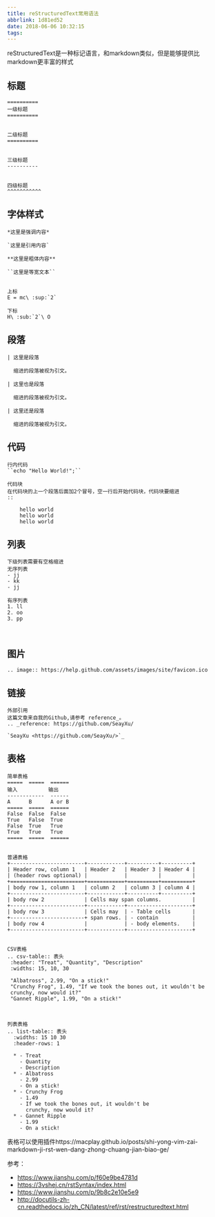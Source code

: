 ```yaml
---
title: reStructuredText常用语法
abbrlink: 1d81ed52
date: 2018-06-06 10:32:15
tags:
---
```



reStructuredText是一种标记语言，和markdown类似，但是能够提供比markdown更丰富的样式



## 标题
```
==========
一级标题
==========


二级标题
==========


三级标题
----------


四级标题
^^^^^^^^^^^
```


## 字体样式
```
*这里是强调内容*

`这里是引用内容`

**这里是粗体内容**

``这里是等宽文本``


上标
E = mc\ :sup:`2`

下标
H\ :sub:`2`\ O
```

<!--more-->

## 段落
```
| 这里是段落

  缩进的段落被视为引文。

| 这里也是段落

  缩进的段落被视为引文。

| 这里还是段落

  缩进的段落被视为引文。
```




## 代码
```
行内代码
``echo "Hello World!";``

代码块
在代码块的上一个段落后面加2个冒号，空一行后开始代码块，代码块要缩进
::

    hello world
    hello world
    hello world
```


## 列表

```
下级列表需要有空格缩进
无序列表
- jj
- kk
- jj

有序列表
1. ll
2. oo
3. pp



```


## 图片

```
.. image:: https://help.github.com/assets/images/site/favicon.ico
```



## 链接
```
外部引用
这篇文章来自我的Github,请参考 reference_。
.. _reference: https://github.com/SeayXu/

`SeayXu <https://github.com/SeayXu/>`_
```






## 表格
```
简单表格
=====  =====  ======
输入          输出
------------  ------
A      B      A or B
=====  =====  ======
False  False  False
True   False  True
False  True   True
True   True   True
=====  =====  ======


普通表格
+------------------------+------------+----------+----------+
| Header row, column 1   | Header 2   | Header 3 | Header 4 |
| (header rows optional) |            |          |          |
+========================+============+==========+==========+
| body row 1, column 1   | column 2   | column 3 | column 4 |
+------------------------+------------+----------+----------+
| body row 2             | Cells may span columns.          |
+------------------------+------------+---------------------+
| body row 3             | Cells may  | - Table cells       |
+------------------------+ span rows. | - contain           |
| body row 4             |            | - body elements.    |
+------------------------+------------+---------------------+


CSV表格
.. csv-table:: 表头
 :header: "Treat", "Quantity", "Description"
 :widths: 15, 10, 30

 "Albatross", 2.99, "On a stick!"
 "Crunchy Frog", 1.49, "If we took the bones out, it wouldn't be
 crunchy, now would it?"
 "Gannet Ripple", 1.99, "On a stick!"



列表表格
.. list-table:: 表头
  :widths: 15 10 30
  :header-rows: 1

  * - Treat
    - Quantity
    - Description
  * - Albatross
    - 2.99
    - On a stick!
  * - Crunchy Frog
    - 1.49
    - If we took the bones out, it wouldn't be
      crunchy, now would it?
  * - Gannet Ripple
    - 1.99
    - On a stick!
```

表格可以使用插件https://macplay.github.io/posts/shi-yong-vim-zai-markdown-ji-rst-wen-dang-zhong-chuang-jian-biao-ge/


参考：
* https://www.jianshu.com/p/f60e9be4781d
* https://3vshej.cn/rstSyntax/index.html
* https://www.jianshu.com/p/9b8c2e10e5e9
* http://docutils-zh-cn.readthedocs.io/zh_CN/latest/ref/rst/restructuredtext.html




